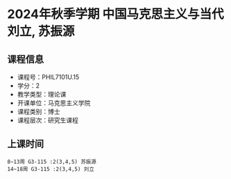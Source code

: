 # 2024年秋季学期 中国马克思主义与当代 刘立, 苏振源






## 课程信息

- 课程号：PHIL7101U.15
- 学分：2
- 教学类型：理论课
- 开课单位：马克思主义学院
- 课程类别：博士
- 课程层次：研究生课程

## 上课时间

```
8~13周 G3-115 :2(3,4,5) 苏振源
14~18周 G3-115 :2(3,4,5) 刘立
```

